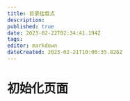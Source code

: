 ```yaml
---
title: 目录挂载点
description: 
published: true
date: 2023-02-22T02:34:41.194Z
tags: 
editor: markdown
dateCreated: 2023-02-21T10:00:35.826Z
---
```


# 初始化页面